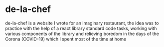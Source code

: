 # de-la-chef
de-la-chef is a website I wrote for an imaginary restaurant, the idea was to practice with the help of a react library standard code tasks, 
working with various components of the library and relieving boredom in the days of the Corona (COVID-19) which I spent most of the time at home
